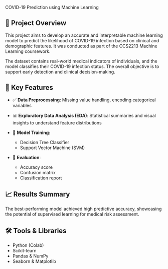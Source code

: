 COVID-19 Prediction using Machine Learning
## 📌 Project Overview
This project aims to develop an accurate and interpretable machine learning model to predict the likelihood of COVID-19 infection based on clinical and demographic features. It was conducted as part of the CCS2213 Machine Learning coursework.

The dataset contains real-world medical indicators of individuals, and the model classifies their COVID-19 infection status. The overall objective is to support early detection and clinical decision-making.



## 🧠 Key Features

- ✅ **Data Preprocessing**: Missing value handling, encoding categorical variables
- 📊 **Exploratory Data Analysis (EDA)**: Statistical summaries and visual insights to understand feature distributions
- 🧪 **Model Training**:
  - Decision Tree Classifier
  - Support Vector Machine (SVM)

- 🎯 **Evaluation**: 
  - Accuracy score
  - Confusion matrix
  - Classification report

## 📈 Results Summary
The best-performing model achieved high predictive accuracy, showcasing the potential of supervised learning for medical risk assessment.



## 🛠️ Tools & Libraries
- Python (Colab)
- Scikit-learn
- Pandas & NumPy
- Seaborn & Matplotlib
